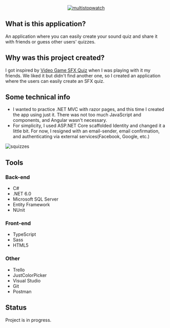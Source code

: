 <a href="https://wiktoriaskorek.com/"><p align="center"><img src="https://user-images.githubusercontent.com/52860350/154974630-9e66d068-8256-4ecb-84f7-d7f65f309831.png" alt="multistopwatch"/></p><a/>

## What is this application?
An application where you can easily create your sound quiz and share it with friends or guess other users' quizzes.

## Why was this project created?
I got inspired by <a href="https://vg-sfx-quiz.herokuapp.com/">Video Game SFX Quiz<a> when I was playing with it my friends. We liked it but didn't find another one, so I created an application where the users can easily create an SFX quiz.
  
## Some technical info
- I wanted to practice .NET MVC with razor pages, and this time I created the app using just it. There was not too much JavaScript and components, and Angular wasn't necessary.
- For simplicity, I used ASP.NET Core scaffolded Identity and changed it a little bit. For now, I resigned with an email-sender, email confirmation, and authenticating via external services(Facebook, Google, etc.)

![squizzes](https://user-images.githubusercontent.com/52860350/163707727-bd345426-b2d4-4920-b0a5-474f8a66926b.jpg)

  
  
## Tools
### Back-end
 * C#
 * .NET 6.0
 * Microsoft SQL Server
 * Entity Framework
 * NUnit

### Front-end
 * TypeScript
 * Sass
 * HTML5 
 
 ### Other
 * Trello
 * JustColorPicker
 * Visual Studio
 * Git
 * Postman

## Status
Project is in progress.
